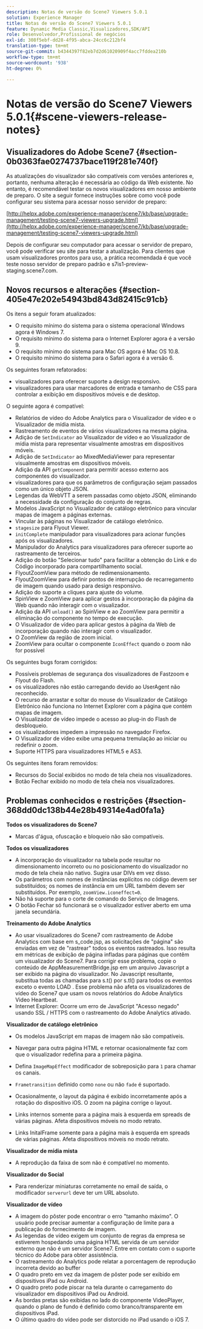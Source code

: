 ```yaml
---
description: Notas de versão do Scene7 Viewers 5.0.1
solution: Experience Manager
title: Notas de versão do Scene7 Viewers 5.0.1
feature: Dynamic Media Classic,Visualizadores,SDK/API
role: Desenvolvedor,Profissional de negócios
exl-id: 308f5ebf-dd28-4f95-abca-24cc6c212bf4
translation-type: tm+mt
source-git-commit: b4344397f82eb7d2d61020909f4acc7fddea210b
workflow-type: tm+mt
source-wordcount: '938'
ht-degree: 0%

---
```


# Notas de versão do Scene7 Viewers 5.0.1{#scene-viewers-release-notes}

## Visualizadores do Adobe Scene7 {#section-0b0363fae0274737bace119f281e740f}

As atualizações do visualizador são compatíveis com versões anteriores e, portanto, nenhuma alteração é necessária ao código da Web existente. No entanto, é recomendável testar os novos visualizadores em nosso ambiente de preparo. O site a seguir fornece instruções sobre como você pode configurar seu sistema para acessar nosso servidor de preparo:

[http://helpx.adobe.com/experience-manager/scene7/kb/base/upgrade-management/testing-scene7-viewers-upgrade.html](http://helpx.adobe.com/experience-manager/scene7/kb/base/upgrade-management/testing-scene7-viewers-upgrade.html)

Depois de configurar seu computador para acessar o servidor de preparo, você pode verificar seu site para testar a atualização. Para clientes que usam visualizadores prontos para uso, a prática recomendada é que você teste nosso servidor de preparo padrão e s7is1-preview-staging.scene7.com.

## Novos recursos e alterações {#section-405e47e202e54943bd843d82415c91cb}

Os itens a seguir foram atualizados:

* O requisito mínimo do sistema para o sistema operacional Windows agora é Windows 7.
* O requisito mínimo do sistema para o Internet Explorer agora é a versão 9.
* O requisito mínimo do sistema para Mac OS agora é Mac OS 10.8.
* O requisito mínimo do sistema para o Safari agora é a versão 6.

Os seguintes foram refatorados:

* visualizadores para oferecer suporte a design responsivo.
* visualizadores para usar marcadores de entrada e tamanho de CSS para controlar a exibição em dispositivos móveis e de desktop.

O seguinte agora é compatível:

* Relatórios de vídeo do Adobe Analytics para o Visualizador de vídeo e o Visualizador de mídia mista.
* Rastreamento de eventos de vários visualizadores na mesma página.
* Adição de `SetIndicator` ao Visualizador de vídeo e ao Visualizador de mídia mista para representar visualmente amostras em dispositivos móveis.
* Adição de `SetIndicator` ao MixedMediaViewer para representar visualmente amostras em dispositivos móveis.
* Adição da API `getComponent` para permitir acesso externo aos componentes do visualizador.
* visualizadores para que os parâmetros de configuração sejam passados como um único objeto JSON.
* Legendas da WebVTT a serem passadas como objeto JSON, eliminando a necessidade da configuração do conjunto de regras.
* Modelos JavaScript no Visualizador de catálogo eletrônico para vincular mapas de imagem a páginas externas.
* Vincular às páginas no Visualizador de catálogo eletrônico.
* `stagesize` para Flyout Viewer.
* `initComplete` manipulador para visualizadores para acionar funções após os visualizadores.
* Manipulador do Analytics para visualizadores para oferecer suporte ao rastreamento de terceiros.
* Adição do botão &quot;Selecionar tudo&quot; para facilitar a obtenção do Link e do Código incorporado para compartilhamento social.
* FlyoutZoomView para método de redimensionamento.
* FlyoutZoomView para definir pontos de interrupção de recarregamento de imagem quando usado para design responsivo.
* Adição do suporte a cliques para ajuste do volume.
* SpinView e ZoomView para aplicar gestos à incorporação da página da Web quando não interagir com o visualizador.
* Adição da API `unload()` ao SpinView e ao ZoomView para permitir a eliminação do componente no tempo de execução.
* O Visualizador de vídeo para aplicar gestos à página da Web de incorporação quando não interagir com o visualizador.
* O ZoomView da região de zoom inicial.
* ZoomView para ocultar o componente `IconEffect` quando o zoom não for possível

Os seguintes bugs foram corrigidos:

* Possíveis problemas de segurança dos visualizadores de Fastzoom e Flyout do Flash.
* os visualizadores não estão carregando devido ao UserAgent não reconhecido.
* O recurso de arrastar e soltar do mouse do Visualizador de Catálogo Eletrônico não funciona no Internet Explorer com a página que contém mapas de imagem.
* O Visualizador de vídeo impede o acesso ao plug-in do Flash de desbloqueio.
* os visualizadores impedem a impressão no navegador Firefox.
* O Visualizador de vídeo exibe uma pequena tremulação ao iniciar ou redefinir o zoom.
* Suporte HTTPS para visualizadores HTML5 e AS3.

Os seguintes itens foram removidos:

* Recursos do Social exibidos no modo de tela cheia nos visualizadores.
* Botão Fechar exibido no modo de tela cheia nos visualizadores.

## Problemas conhecidos e restrições {#section-368dd0dc138b44e28b49314e4ad0fa1a}

**Todos os visualizadores do Scene7**

* Marcas d&#39;água, ofuscação e bloqueio não são compatíveis.

**Todos os visualizadores**

* A incorporação do visualizador na tabela pode resultar no dimensionamento incorreto ou no posicionamento do visualizador no modo de tela cheia não nativo. Sugira usar DIVs em vez disso.
* Os parâmetros com nomes de instâncias explícitos no código devem ser substituídos; os nomes de instância em um URL também devem ser substituídos. Por exemplo, `zoomView.iconeffect=0`.
* Não há suporte para o corte de comando do Serviço de Imagens.
* O botão Fechar só funcionará se o visualizador estiver aberto em uma janela secundária.

**Treinamento do Adobe Analytics**

* Ao usar visualizadores do Scene7 com rastreamento de Adobe Analytics com base em s_code.jsp, as solicitações de &quot;página&quot; são enviadas em vez de &quot;rastrear&quot; todos os eventos rastreados. Isso resulta em métricas de exibição de página infladas para páginas que contêm um visualizador do Scene7. Para corrigir esse problema, copie o conteúdo de AppMeasurementBridge.jsp em um arquivo Javascript a ser exibido na página do visualizador. No Javascript resultante, substitua todas as chamadas para s.t() por s.tl() para todos os eventos exceto o evento LOAD . Esse problema não afeta os visualizadores de vídeo do Scene7 que usam os novos relatórios do Adobe Analytics Video Heartbeat.
* Internet Explorer: Ocorre um erro de JavaScript &quot;Acesso negado&quot; usando SSL / HTTPS com o rastreamento do Adobe Analytics ativado.

**Visualizador de catálogo eletrônico**

* Os modelos JavaScript em mapas de imagem não são compatíveis.
* Navegar para outra página HTML e retornar ocasionalmente faz com que o visualizador redefina para a primeira página.
* Defina `ImageMapEffect` modificador de sobreposição para `1` para chamar os canais.

* `Frametransition` definido como  `none` ou não  `fade` é suportado.

* Ocasionalmente, o layout da página é exibido incorretamente após a rotação do dispositivo iOS. O zoom na página corrige o layout.
* Links internos somente para a página mais à esquerda em spreads de várias páginas. Afeta dispositivos móveis no modo retrato.
* Links InitalFrame somente para a página mais à esquerda em spreads de várias páginas. Afeta dispositivos móveis no modo retrato.

**Visualizador de mídia mista**

* A reprodução da faixa de som não é compatível no momento.

**Visualizador do Social**

* Para renderizar miniaturas corretamente no email de saída, o modificador `serverurl` deve ter um URL absoluto.

**Visualizador de vídeo**

* A imagem do pôster pode encontrar o erro &quot;tamanho máximo&quot;. O usuário pode precisar aumentar a configuração de limite para a publicação do fornecimento de imagem.
* As legendas de vídeo exigem um conjunto de regras da empresa se estiverem hospedando uma página HTML servida de um servidor externo que não é um servidor Scene7. Entre em contato com o suporte técnico do Adobe para obter assistência.
* O rastreamento do Analytics pode relatar a porcentagem de reprodução incorreta devido ao buffer
* O quadro preto em vez da imagem de pôster pode ser exibido em dispositivos iPad ou Android.
* O quadro preto pode piscar na tela durante o carregamento do visualizador em dispositivos iPad ou Android.
* As bordas pretas são exibidas no lado do componente VideoPlayer, quando o plano de fundo é definido como branco/transparente em dispositivos iPad.
* O último quadro do vídeo pode ser distorcido no iPad usando o iOS 7.
